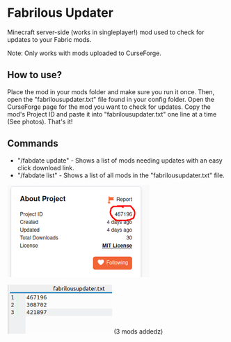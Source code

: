 # Fabrilous Updater
Minecraft server-side (works in singleplayer!) mod used to check for updates to your Fabric mods.

Note: Only works with mods uploaded to CurseForge.

## How to use?

Place the mod in your mods folder and make sure you run it once. Then, open the "fabrilousupdater.txt" file found in your config folder. Open the CurseForge page for the mod you want to check for updates. Copy the mod's Project ID and paste it into "fabrilousupdater.txt" one line at a time (See photos). That's it!

## Commands
* "/fabdate update" - Shows a list of mods needing updates with an easy click download link.
* "/fabdate list" - Shows a list of all mods in the "fabrilousupdater.txt" file.

![](readme-images/1.png)

![](readme-images/2.png) (3 mods addedz)